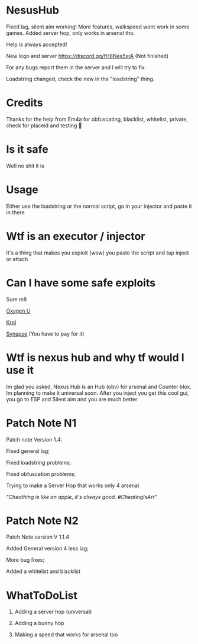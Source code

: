 # NesusHub

Fixed lag, silent aim working! More features, walkspeed wont work in some games. Added server hop, only works in arsenal tho.

Help is always accepted!

New logo and server https://discord.gg/fH8Nes5xrA (Not finished)

For any bugs report them in the server and I will try to fix.

Loadstring changed, check the new in the "loadstring" thing.

# Credits

Thanks for the help from Em4a for obfuscating, blacklist, whitelist, private, check for placeid and testing 🖤

# Is it safe

Well no shit it is

# Usage

Either use the loadstring or the normal script, go in your injector and paste it in there

# Wtf is an executor / injector

It's a thing that makes you exploit (wow) you paste the script and tap inject or attach

# Can I have some safe exploits

Sure m8

[Oxygen U](https://oxygenu.xyz/)

[Krnl](https://krnl.place/)

[Synapse](https://x.synapse.to/) (You have to pay for it)

# Wtf is nexus hub and why tf would I use it

Im glad you asked, Nexus Hub is an Hub (obv) for arsenal and Counter blox. Im planning to make it universal soon. After you inject you get this cool gui, you go to ESP and Silent aim and you are much better

# Patch Note N1

Patch note Version 1.4:

Fixed general lag;

Fixed loadstring problems;

Fixed obfuscation problems;

Trying to make a Server Hop that works only 4 arsenal

*"Cheathing is like an apple, it's always good. #CheatingIsArt"*

# Patch Note N2

Patch Note version V 1.1.4

Added General version 4 less lag;

More bug fixes;

Added a whitelist and blacklist

# WhatToDoList

1. Adding a server hop (universal)

2. Adding a bunny hop

3. Making a speed that works for arsenal too
